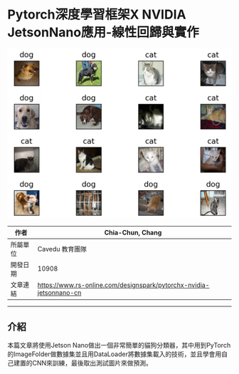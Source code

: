 # Pytorch深度學習框架X NVIDIA JetsonNano應用-線性回歸與實作

![image](images/result.png)

| 作者 | Chia-Chun, Chang |
| ---- | ---|
| 所屬單位  | Cavedu 教育團隊 |
| 開發日期  | 10908 |
| 文章連結  | https://www.rs-online.com/designspark/pytorchx-nvidia-jetsonnano-cn |

___

## 介紹
本篇文章將使用Jetson Nano做出一個非常簡單的貓狗分類器，其中用到PyTorch的ImageFolder做數據集並且用DataLoader將數據集載入的技術，並且學會用自己建置的CNN來訓練，最後取出測試圖片來做預測。




